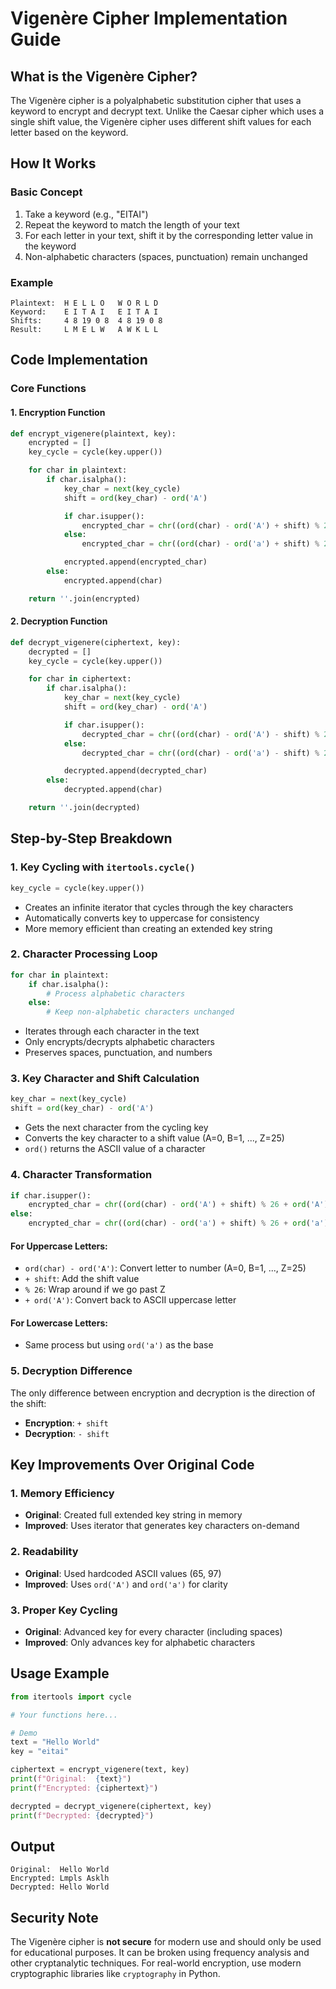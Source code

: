 # Vigenère Cipher Implementation Guide

## What is the Vigenère Cipher?

The Vigenère cipher is a polyalphabetic substitution cipher that uses a keyword to encrypt and decrypt text. Unlike the Caesar cipher which uses a single shift value, the Vigenère cipher uses different shift values for each letter based on the keyword.

## How It Works

### Basic Concept

1. Take a keyword (e.g., "EITAI")
2. Repeat the keyword to match the length of your text
3. For each letter in your text, shift it by the corresponding letter value in the keyword
4. Non-alphabetic characters (spaces, punctuation) remain unchanged

### Example

```
Plaintext:  H E L L O   W O R L D
Keyword:    E I T A I   E I T A I
Shifts:     4 8 19 0 8  4 8 19 0 8
Result:     L M E L W   A W K L L
```

## Code Implementation

### Core Functions

#### 1. Encryption Function

```python
def encrypt_vigenere(plaintext, key):
    encrypted = []
    key_cycle = cycle(key.upper())

    for char in plaintext:
        if char.isalpha():
            key_char = next(key_cycle)
            shift = ord(key_char) - ord('A')

            if char.isupper():
                encrypted_char = chr((ord(char) - ord('A') + shift) % 26 + ord('A'))
            else:
                encrypted_char = chr((ord(char) - ord('a') + shift) % 26 + ord('a'))

            encrypted.append(encrypted_char)
        else:
            encrypted.append(char)

    return ''.join(encrypted)
```

#### 2. Decryption Function

```python
def decrypt_vigenere(ciphertext, key):
    decrypted = []
    key_cycle = cycle(key.upper())

    for char in ciphertext:
        if char.isalpha():
            key_char = next(key_cycle)
            shift = ord(key_char) - ord('A')

            if char.isupper():
                decrypted_char = chr((ord(char) - ord('A') - shift) % 26 + ord('A'))
            else:
                decrypted_char = chr((ord(char) - ord('a') - shift) % 26 + ord('a'))

            decrypted.append(decrypted_char)
        else:
            decrypted.append(char)

    return ''.join(decrypted)
```

## Step-by-Step Breakdown

### 1. Key Cycling with `itertools.cycle()`

```python
key_cycle = cycle(key.upper())
```

- Creates an infinite iterator that cycles through the key characters
- Automatically converts key to uppercase for consistency
- More memory efficient than creating an extended key string

### 2. Character Processing Loop

```python
for char in plaintext:
    if char.isalpha():
        # Process alphabetic characters
    else:
        # Keep non-alphabetic characters unchanged
```

- Iterates through each character in the text
- Only encrypts/decrypts alphabetic characters
- Preserves spaces, punctuation, and numbers

### 3. Key Character and Shift Calculation

```python
key_char = next(key_cycle)
shift = ord(key_char) - ord('A')
```

- Gets the next character from the cycling key
- Converts the key character to a shift value (A=0, B=1, ..., Z=25)
- `ord()` returns the ASCII value of a character

### 4. Character Transformation

```python
if char.isupper():
    encrypted_char = chr((ord(char) - ord('A') + shift) % 26 + ord('A'))
else:
    encrypted_char = chr((ord(char) - ord('a') + shift) % 26 + ord('a'))
```

#### For Uppercase Letters:

- `ord(char) - ord('A')`: Convert letter to number (A=0, B=1, ..., Z=25)
- `+ shift`: Add the shift value
- `% 26`: Wrap around if we go past Z
- `+ ord('A')`: Convert back to ASCII uppercase letter

#### For Lowercase Letters:

- Same process but using `ord('a')` as the base

### 5. Decryption Difference

The only difference between encryption and decryption is the direction of the shift:

- **Encryption**: `+ shift`
- **Decryption**: `- shift`

## Key Improvements Over Original Code

### 1. Memory Efficiency

- **Original**: Created full extended key string in memory
- **Improved**: Uses iterator that generates key characters on-demand

### 2. Readability

- **Original**: Used hardcoded ASCII values (65, 97)
- **Improved**: Uses `ord('A')` and `ord('a')` for clarity

### 3. Proper Key Cycling

- **Original**: Advanced key for every character (including spaces)
- **Improved**: Only advances key for alphabetic characters

## Usage Example

```python
from itertools import cycle

# Your functions here...

# Demo
text = "Hello World"
key = "eitai"

ciphertext = encrypt_vigenere(text, key)
print(f"Original:  {text}")
print(f"Encrypted: {ciphertext}")

decrypted = decrypt_vigenere(ciphertext, key)
print(f"Decrypted: {decrypted}")
```

## Output

```
Original:  Hello World
Encrypted: Lmpls Asklh
Decrypted: Hello World
```

## Security Note

The Vigenère cipher is **not secure** for modern use and should only be used for educational purposes. It can be broken using frequency analysis and other cryptanalytic techniques. For real-world encryption, use modern cryptographic libraries like `cryptography` in Python.
